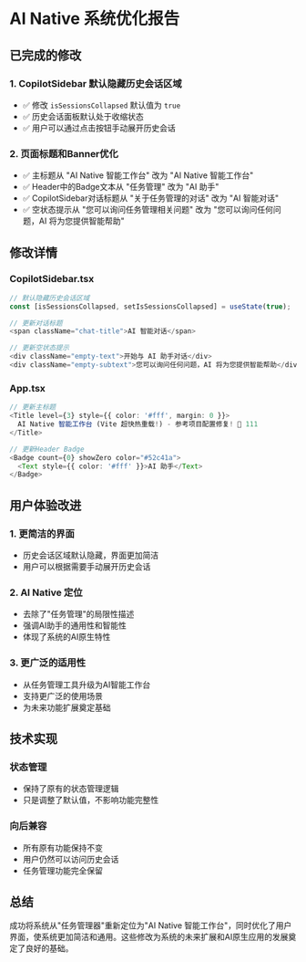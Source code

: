 # AI Native 系统优化报告

## 已完成的修改

### 1. CopilotSidebar 默认隐藏历史会话区域
- ✅ 修改 `isSessionsCollapsed` 默认值为 `true`
- ✅ 历史会话面板默认处于收缩状态
- ✅ 用户可以通过点击按钮手动展开历史会话

### 2. 页面标题和Banner优化
- ✅ 主标题从 "AI Native 智能工作台" 改为 "AI Native 智能工作台"
- ✅ Header中的Badge文本从 "任务管理" 改为 "AI 助手"
- ✅ CopilotSidebar对话标题从 "关于任务管理的对话" 改为 "AI 智能对话"
- ✅ 空状态提示从 "您可以询问任务管理相关问题" 改为 "您可以询问任何问题，AI 将为您提供智能帮助"

## 修改详情

### CopilotSidebar.tsx
```typescript
// 默认隐藏历史会话区域
const [isSessionsCollapsed, setIsSessionsCollapsed] = useState(true);

// 更新对话标题
<span className="chat-title">AI 智能对话</span>

// 更新空状态提示
<div className="empty-text">开始与 AI 助手对话</div>
<div className="empty-subtext">您可以询问任何问题，AI 将为您提供智能帮助</div>
```

### App.tsx
```typescript
// 更新主标题
<Title level={3} style={{ color: '#fff', margin: 0 }}>
  AI Native 智能工作台 (Vite 超快热重载!) - 参考项目配置修复! 🎉 111
</Title>

// 更新Header Badge
<Badge count={0} showZero color="#52c41a">
  <Text style={{ color: '#fff' }}>AI 助手</Text>
</Badge>
```

## 用户体验改进

### 1. 更简洁的界面
- 历史会话区域默认隐藏，界面更加简洁
- 用户可以根据需要手动展开历史会话

### 2. AI Native 定位
- 去除了"任务管理"的局限性描述
- 强调AI助手的通用性和智能性
- 体现了系统的AI原生特性

### 3. 更广泛的适用性
- 从任务管理工具升级为AI智能工作台
- 支持更广泛的使用场景
- 为未来功能扩展奠定基础

## 技术实现

### 状态管理
- 保持了原有的状态管理逻辑
- 只是调整了默认值，不影响功能完整性

### 向后兼容
- 所有原有功能保持不变
- 用户仍然可以访问历史会话
- 任务管理功能完全保留

## 总结

成功将系统从"任务管理器"重新定位为"AI Native 智能工作台"，同时优化了用户界面，使系统更加简洁和通用。这些修改为系统的未来扩展和AI原生应用的发展奠定了良好的基础。
